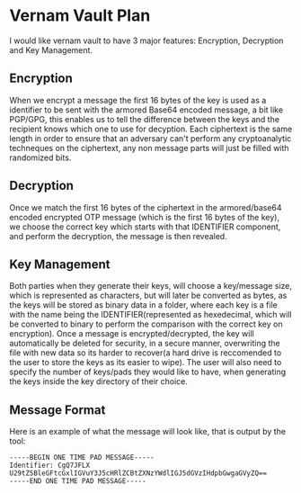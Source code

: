 # Vernam Vault Plan

I would like vernam vault to have 3 major features:
Encryption, Decryption and Key Management.

## Encryption

When we encrypt a message the first 16 bytes of the key is used as a identifier to be sent with the armored Base64 encoded message, a bit like PGP/GPG, this enables us to tell the difference between the keys and the recipient knows which one to use for decyption. Each ciphertext is the same length in order to ensure that an adversary can't perform any cryptoanalytic techneques on the ciphertext, any non message parts will just be filled with randomized bits.

## Decryption

Once we match the first 16 bytes of the ciphertext in the armored/base64 encoded encrypted OTP message (which is the first 16 bytes of the key), we choose the correct key which starts with that IDENTIFIER component, and perform the decryption, the message is then revealed.

## Key Management

Both parties when they generate their keys, will choose a key/message size, which is represented as characters, but will later be converted as bytes, as the keys will be stored as binary data in a folder, where each key is a file with the name being the IDENTIFIER(represented as hexedecimal, which will be converted to binary to perform the comparison with the correct key on encryption). Once a message is encrypted/decrypted, the key will automatically be deleted for security, in a secure manner, overwriting the file with new data so its harder to recover(a hard drive is reccomended to the user to store the keys as its easier to wipe). The user will also need to specify the number of keys/pads they would like to have, when generating the keys inside the key directory of their choice.

## Message Format

Here is an example of what the message will look like, that is output by the tool:

```plaintext
-----BEGIN ONE TIME PAD MESSAGE-----
Identifier: CgQ7JFLX
U29tZSBleGFtcGxlIGVuY3J5cHRlZCBtZXNzYWdlIGJ5dGVzIHdpbGwgaGVyZQ==
-----END ONE TIME PAD MESSAGE-----
```
